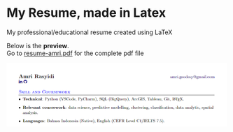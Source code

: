 # My Resume, made in Latex
My professional/educational resume created using LaTeX

Below is the <b>preview</b>.<br>
Go to [resume-amri.pdf][1] for the complete pdf file

![resume preview](https://github.com/amrirasyidi/resume-amri-latex/blob/master/resume-preview.png)

[1]: https://github.com/amrirasyidi/resume-amri-latex/blob/master/resume-amri.pdf

